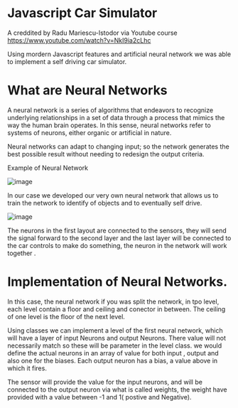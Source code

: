 # Javascript Car Simulator

A creddited by Radu Mariescu-Istodor via Youtube course https://www.youtube.com/watch?v=NkI9ia2cLhc

Using mordern Javascript features and artificial neural network we was able to implement a self driving car simulator.

# What are Neural Networks

A neural network is a series of algorithms that endeavors to recognize underlying relationships in a set of data through a process that mimics
the way the human brain operates. 
In this sense, neural networks refer to systems of neurons, either organic or artificial in nature.

Neural networks can adapt to changing input; so the network generates the best possible result without needing to redesign the output criteria.

Example of Neural Network

![image](https://user-images.githubusercontent.com/90833537/213179209-abd164a6-6840-4843-ab03-627aa2e2f3b3.png)


In our case we developed our very own neural network that allows us to train the network to identify of objects and to eventually self drive. 


![image](https://user-images.githubusercontent.com/90833537/213181354-f4cbe077-bd5f-4fe8-94eb-ee33ba7917ea.png)

The neurons in the first layout are connected to the sensors, they will send the signal forward to the second layer and the last layer will be connected to the car controls to make do something, the neuron in the network will work together .

# Implementation of Neural Networks.

In this case, the neural network if you was split the network, in tpo level, each level contain a floor and ceiling and conector in between.
The ceiling of one level is the floor of the next level.

Using classes we can implement a level of the first neural network, which will have a layer of input Neurons and output Neurons. There value will not necessarily match so these will be parameter in the level class. we would define the actual neurons in an array of value for both input , output and also one for the biases. Each output neuron has a bias, a value above in which it fires. 

The sensor will provide the value for the input neurons, and will be connected to the output neuron via what is called weights, the weight have provided with a value between -1 and 1( postive and Negative).
